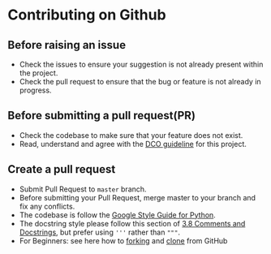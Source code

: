 # Contributing on Github

## Before raising an issue

- Check the issues to ensure your suggestion is not already present within the project.
- Check the pull request to ensure that the bug or feature is not already in progress.

## Before submitting a pull request(PR)
- Check the codebase to make sure that your feature does not exist.
- Read, understand and agree with the [DCO guideline](dco.md) for this project.

## Create a pull request
- Submit Pull Request to `master` branch.
- Before submitting your Pull Request, merge master to your branch and fix any conflicts.
- The codebase is follow the [Google Style Guide for Python](https://google.github.io/styleguide/pyguide.html).
- The docstring style please follow this section of
  [3.8 Comments and Docstrings](https://google.github.io/styleguide/pyguide.html#s3.8-comments-and-docstrings),
  but prefer using `'''` rather than `"""`.
- For Beginners: see here how to
  [forking](https://docs.github.com/en/get-started/quickstart/fork-a-repo) and
  [clone](https://docs.github.com/en/repositories/creating-and-managing-repositories/cloning-a-repository) from GitHub
